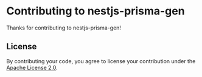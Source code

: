 # Contributing to nestjs-prisma-gen

Thanks for contributing to nestjs-prisma-gen!

## License

By contributing your code, you agree to license your contribution under the [Apache License 2.0](LICENSE).
